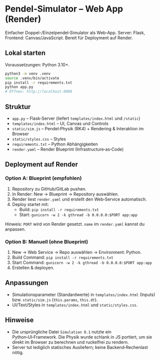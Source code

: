 # Pendel‑Simulator – Web App (Render)

Einfacher Doppel-/Einzelpendel‑Simulator als Web‑App. Server: Flask, Frontend: Canvas/JavaScript. Bereit für Deployment auf Render.

## Lokal starten

Voraussetzungen: Python 3.10+.

```bash
python3 -m venv .venv
source .venv/bin/activate
pip install -r requirements.txt
python app.py
# Öffnen: http://localhost:8000
```

## Struktur

- `app.py` – Flask‑Server (liefert `templates/index.html` und `/static`)
- `templates/index.html` – UI, Canvas und Controls
- `static/sim.js` – Pendel‑Physik (RK4) + Rendering & Interaktion im Browser
- `static/styles.css` – Styles
- `requirements.txt` – Python Abhängigkeiten
- `render.yaml` – Render Blueprint (Infrastructure‑as‑Code)

## Deployment auf Render

### Option A: Blueprint (empfohlen)
1. Repository zu GitHub/GitLab pushen.
2. In Render: New → Blueprint → Repository auswählen.
3. Render liest `render.yaml` und erstellt den Web‑Service automatisch.
4. Deploy startet mit:
   - Build: `pip install -r requirements.txt`
   - Start: `gunicorn -w 2 -k gthread -b 0.0.0.0:$PORT app:app`

Hinweis: `PORT` wird von Render gesetzt. `name` im `render.yaml` kannst du anpassen.

### Option B: Manuell (ohne Blueprint)
1. New → Web Service → Repo auswählen → Environment: Python.
2. Build Command: `pip install -r requirements.txt`
3. Start Command: `gunicorn -w 2 -k gthread -b 0.0.0.0:$PORT app:app`
4. Erstellen & deployen.

## Anpassungen
- Simulationsparameter (Standardwerte) in `templates/index.html` (Inputs) bzw. `static/sim.js` (`this.params`, `this.dt`).
- UI/Text/Styles in `templates/index.html` und `static/styles.css`.

## Hinweise
- Die ursprüngliche Datei `Simulation 0.1` nutzte ein Python‑UI‑Framework. Die Physik wurde schlank in JS portiert, um sie direkt im Browser zu berechnen und ruckelfrei zu rendern.
- Server tut lediglich statisches Ausliefern; keine Backend‑Rechenlast nötig.